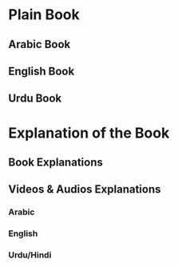 # Plain Book

## Arabic Book

## English Book

## Urdu Book

# Explanation of the Book

## Book Explanations

## Videos & Audios Explanations
### Arabic
### English
### Urdu/Hindi
